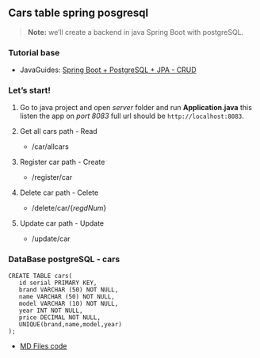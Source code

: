 ## Cars table spring posgresql
> **Note:** we’ll create a backend in java Spring Boot with postgreSQL.


### Tutorial base

* JavaGuides: [Spring Boot + PostgreSQL + JPA - CRUD](https://www.javaguides.net/2019/01/springboot-postgresql-jpa-hibernate-crud-restful-api-tutorial.html)

### Let’s start!
1. Go to java project and open *server* folder and run **Application.java** this listen the app on *port 8083* full url should be `http://localhost:8083`.

1. Get all cars path - Read
   - /car/allcars
2. Register car path - Create
   - /register/car
3. Delete car path - Celete
   - /delete/car/{*regdNum*}
4. Update car path - Update
   - /update/car

### DataBase postgreSQL - cars
```
CREATE TABLE cars(
   id serial PRIMARY KEY,
   brand VARCHAR (50) NOT NULL,
   name VARCHAR (50) NOT NULL,
   model VARCHAR (10) NOT NULL,
   year INT NOT NULL,
   price DECIMAL NOT NULL,
   UNIQUE(brand,name,model,year)
);
```

* [MD Files code](https://help.github.com/en/github/writing-on-github/creating-and-highlighting-code-blocks)

